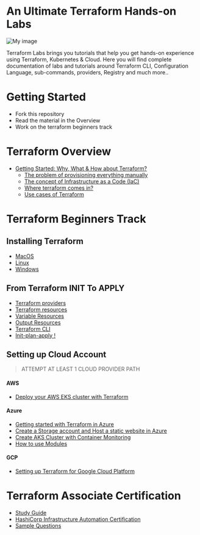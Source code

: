 
# An Ultimate Terraform Hands-on Labs 



![My image](images/wordle.png)

Terraform Labs brings you tutorials that help you get hands-on experience using Terraform, Kubernetes & Cloud. Here you will find complete documentation of labs and tutorials around Terraform CLI, Configuration Language, sub-commands, providers, Registry and much more..

#  Getting Started

- Fork this repository
- Read the material in the Overview
- Work on the terraform beginners track

# Terraform Overview

- [Getting Started: Why, What & How about Terraform?](getting-started/README.md) 
   - [The problem of provisioning everything manually](getting-started/the-problem.md)
   - [The concept of Infrastructure as a Code (IaC)](getting-started/iac.md)
   - [Where terraform comes in?](getting-started/terraform.md)
   - [Use cases of Terraform](getting-started/use-cases.md)


# Terraform Beginners Track

## Installing Terraform

  - [MacOS](beginners/os/mac/README.md)
  - [Linux](beginners/os/linux) 
  - [Windows](beginners/os/windows)
  

## From Terraform INIT To APPLY

  - [Terraform providers](beginners/providers/Terraform_Providers.md)
  - [Terraform resources](beginners/resources/Terraform_Resources.md)
  - [Variable Resources](beginners/resources/variables/README.md)
  - [Output Resources](master/beginners/resources/output/README.md)
  - [Terraform CLI](beginners/CLI/README.md)
  - [Init-plan-apply !](beginners/init-plan-apply/README.md)

## Setting up Cloud Account

> ATTEMPT AT LEAST 1 CLOUD PROVIDER PATH

#### AWS
  - [Deploy your AWS EKS cluster with Terraform](beginners/aws/eks)


#### Azure
 
  - [Getting started with Terraform in Azure](beginners/azure/README.md)
  - [Create a Storage account and Host a static website in Azure](beginners/azure/storageAccount)  
  - [Create AKS Cluster with Container Monitoring](beginners/azure/aks_cluster)
  - [How to use Modules](beginners/azure/module_example)

#### GCP

  - [Setting up Terraform for Google Cloud Platform](beginners/gcp/README.md)


# Terraform Associate Certification

- [Study Guide](https://learn.hashicorp.com/terraform/certification/terraform-associate-study-guide) <br>
- [HashiCorp Infrastructure Automation Certification](https://www.hashicorp.com/certification/terraform-associate/)<br>
- [Sample Questions](https://learn.hashicorp.com/terraform/certification/terraform-associate-sample-questions)<br>
